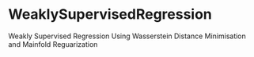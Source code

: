 # WeaklySupervisedRegression
Weakly Supervised Regression Using Wasserstein Distance Minimisation and Mainfold Reguarization
